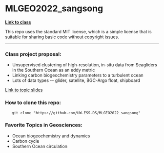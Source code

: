 # MLGEO2022_sangsong

**[Link to class](https://github.com/UW-ESS-DS/MLGeo-Autumn22)**

This repo uses the standard MIT license, which is a simple license that is suitable for sharing basic code without copyright issues. 

---

### Class project proposal:

- Unsupervised clustering of high-resolution, in-situ data from Seagliders in the Southern Ocean as an eddy metric
- Linking carbon biogeochemistry parameters to a turbulent ocean
- Lots of data types -- glider, satellite, BGC-Argo float, shipboard

[Link to topic slides](https://docs.google.com/presentation/d/1UsXmGHrtoHjbMkL9JFaMOdLJn5M9FitXOaIonht0ffQ/edit?usp=sharing)


### How to clone this repo: 

       git clone "https://github.com/UW-ESS-DS/MLGEO2022_sangsong"


### Favorite Topics in Geosciences: 

- Ocean biogeochemistry and dynamics
- Carbon cycle 
- Southern Ocean circulation 
